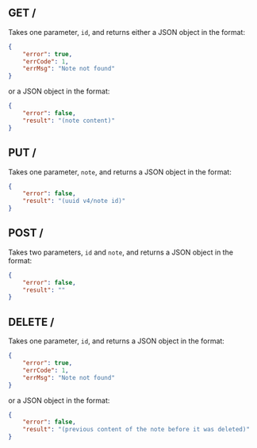 ## GET /
Takes one parameter, `id`, and returns either a JSON object in the format:
```json
{
    "error": true,
    "errCode": 1,
    "errMsg": "Note not found"
}
```
or a JSON object in the format:
```json
{
    "error": false,
    "result": "(note content)"
}
```

## PUT /
Takes one parameter, `note`, and returns a JSON object in the format:
```json
{
    "error": false,
    "result": "(uuid v4/note id)"
}
```

## POST /
Takes two parameters, `id` and `note`, and returns a JSON object in the format:
```json
{
    "error": false,
    "result": ""
}
```

## DELETE /
Takes one parameter, `id`, and returns a JSON object in the format:
```json
{
    "error": true,
    "errCode": 1,
    "errMsg": "Note not found"
}
```
or a JSON object in the format:
```json
{
    "error": false,
    "result": "(previous content of the note before it was deleted)"
}
```